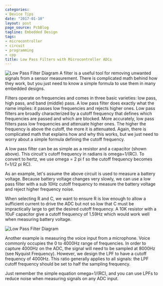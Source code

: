 ```yaml
---
categories:
- Device Tips
date: "2017-01-10"
layout: post
page_source: PcbBlog
tagline: Embedded Design
tags:
- microcontroller
- circuit
- programming
- cpp
title: Low Pass Filters with Microcontroller ADCs
---
```

![Low Pass Filter Diagram](/images/lpf-diagram1.svg)
A filter is a useful tool for removing unwanted signals from a sensor measurement. There is complicated math behind how they work, but you just need to know a simple formula to use them in many embedded designs.

Filters operate on frequencies and comes in three basic varieties: low pass, high pass, and band (middle) pass. A low pass filter does exactly what the name implies: it passes low frequencies and rejects higher ones. Low pass filters are broadly characterized by a cutoff frequency that defines which frequencies are passed and which are blocked. More accurately, low pass filters pass low frequencies and attenuate higher ones.  The higher the frequency is above the cutoff, the more it is attenuated. Again, there is complicated math that explains how and why this works, but we just need to worry about a simple formula defining the cutoff frequency.

A low pass filter can be as simple as a resistor and a capacitor (shown above). This circuit's cutoff frequency in radians is omega=1/(RC). To convert to hertz, we use omega = 2 pi f so the cutoff frequency becomes f=1/(2 pi RC).

As an example, let's assume the above circuit is used to measure a battery voltage. Because battery voltage changes very slowly, we can use a low pass filter with a sub 10Hz cutoff frequency to measure the battery voltage and reject higher frequency noise.

When selecting R and C, we want to ensure R is low enough to allow a sufficient current to drive the ADC but not so low that C must be impractically large to get the desired cutoff frequency.  A 10K resistor with a 10uF capacitor give a cutoff frequency of 1.59Hz which would work well when measuring battery voltage.

![Low Pass Filter Diagram](/images/lpf-diagram2.svg)

Another example is measuring the voice input from a microphone. Voice commonly occupies the 0 to 4000Hz range of frequencies. In order to capture 4000Hz on the ADC, the signal will need to be sampled at 8000Hz (see Nyquist Frequency). However, we design the LPF to have a cutoff frequency of 4000Hz. This ratio generally applies to all signals: the LPF cutoff frequency should be set to half the sampling frequency.

Just remember the simple equation omega=1/(RC), and you can use LPFs to reduce noise when measuring signals on any ADC input.
